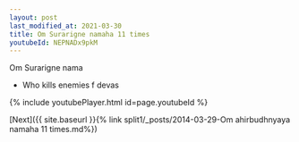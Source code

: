 ```yaml
---
layout: post
last_modified_at: 2021-03-30
title: Om Surarigne namaha 11 times
youtubeId: NEPNADx9pkM
---
```

 
 
Om Surarigne nama 
 
 -  Who kills enemies f devas 
 
  
 
  
 
 
 
 
 
 


{% include youtubePlayer.html id=page.youtubeId %}
 
[Next]({{ site.baseurl }}{% link  split1/_posts/2014-03-29-Om ahirbudhnyaya namaha 11 times.md%})
 
